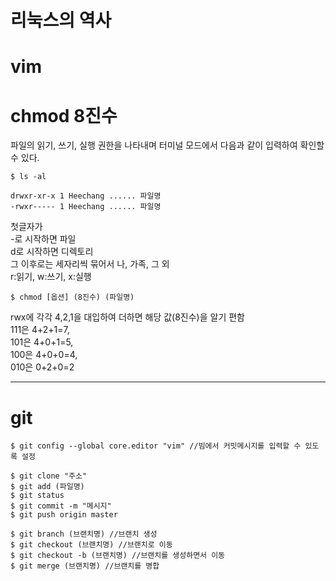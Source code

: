 # 리눅스의 역사

# vim

# chmod 8진수

파일의 읽기, 쓰기, 실행 권한을 나타내며 터미널 모드에서 다음과 같이 입력하여 확인할 수 있다.
```
$ ls -al

drwxr-xr-x 1 Heechang ...... 파일명  
-rwxr----- 1 Heechang ...... 파일명
```
첫글자가  
-로 시작하면 파일  
d로 시작하면 디렉토리  
그 이후로는 세자리씩 묶어서 나, 가족, 그 외  
r:읽기, w:쓰기, x:실행  
```
$ chmod [옵션] (8진수) (파일명)
```
rwx에 각각 4,2,1을 대입하여 더하면 해당 값(8진수)을 알기 편함  
111은 4+2+1=7,  
101은 4+0+1=5,  
100은 4+0+0=4,  
010은 0+2+0=2

___
# git

```
$ git config --global core.editor "vim" //빔에서 커밋메시지를 입력할 수 있도록 설정

$ git clone "주소"
$ git add (파일명)
$ git status
$ git commit -m "메시지"
$ git push origin master

$ git branch (브랜치명) //브랜치 생성
$ git checkout (브랜치명) //브랜치로 이동
$ git checkout -b (브랜치명) //브랜치를 생성하면서 이동
$ git merge (브랜치명) //브랜치를 병합
```